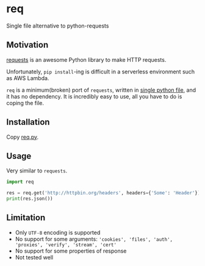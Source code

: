 # req

Single file alternative to python-requests

## Motivation

[requests](https://github.com/requests/requests) is an awesome Python library to make HTTP requests.

Unfortunately, `pip install`-ing is difficult in a serverless environment such as AWS Lambda.

`req` is a minimum(broken) port of `requests`, written in [single python file](https://raw.githubusercontent.com/yamitzky/req/master/req/req.py), and it has no dependency. It is incredibly easy to use, all you have to do is coping the file.

## Installation

Copy [req.py](https://raw.githubusercontent.com/yamitzky/req/master/req/req.py).

## Usage

Very similar to `requests`.

```python
import req

res = req.get('http://httpbin.org/headers', headers={'Some': 'Header'})
print(res.json())
```

## Limitation

- Only `UTF-8` encoding is supported
- No support for some arguments: `'cookies', 'files', 'auth', 'proxies', 'verify', 'stream', 'cert'`
- No support for some properties of response
- Not tested well

